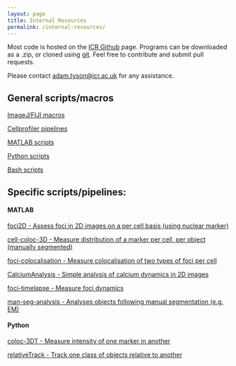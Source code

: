 ```yaml
---
layout: page
title: Internal Resources
permalink: /internal-resources/
---
```


Most code is hosted on the [ICR Github](https://github.com/ICR-analysis) page. Programs can be downloaded as a .zip, or cloned using [git](https://git-scm.com). Feel free to contribute and submit pull requests.

Please contact <adam.tyson@icr.ac.uk> for any assistance.

## General scripts/macros
[ImageJ/FIJI macros](https://github.com/ICR-analysis/FIJI_ICR)

[Cellprofiler pipelines](https://github.com/ICR-analysis/cellprofiler)

[MATLAB scripts](https://github.com/ICR-analysis/MATLAB_tools)

[Python scripts](https://github.com/ICR-analysis/Python_tools)

[Bash scripts](https://github.com/ICR-analysis/shell-misc)
## Specific scripts/pipelines:
#### MATLAB

[foci2D - Assess foci in 2D images on a per cell basis (using nuclear marker)](https://github.com/ICR-analysis/foci2D)

[cell-coloc-3D - Measure distribution of a marker per cell, per object (manually segmented)](https://github.com/ICR-analysis/cell-coloc-3D)

[foci-colocalisation - Measure colocalisation of two types of foci per cell](https://github.com/ICR-analysis/foci-colocalisation)

[CalciumAnalysis - Simple analysis of calcium dynamics in 2D images](https://github.com/ICR-analysis/CalciumAnalysis)

[foci-timelapse - Measure foci dynamics](https://github.com/ICR-analysis/foci-timelapse)

[man-seg-analysis - Analyses objects following manual segmentation (e.g. EM)](https://github.com/ICR-analysis/man-seg-analysis)


#### Python
[coloc-3DT - Measure intensity of one marker in another](https://github.com/ICR-analysis/coloc-3DT)

[relativeTrack - Track one class of objects relative to another](https://github.com/ICR-analysis/relativeTrack)

